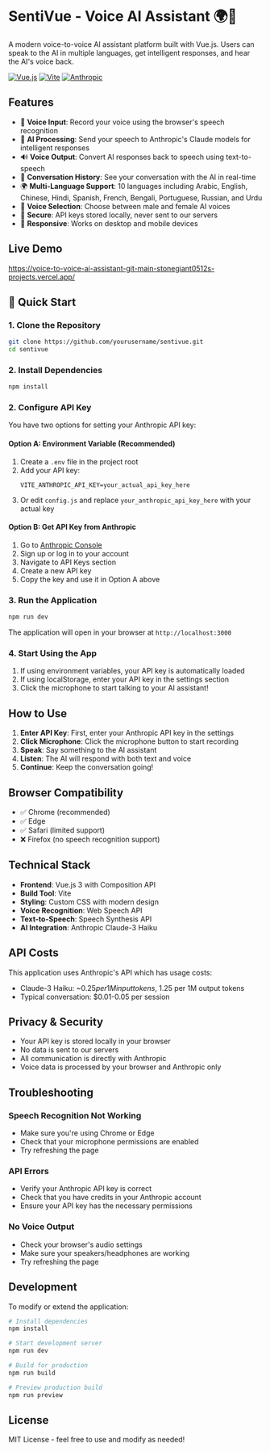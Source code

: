 # SentiVue - Voice AI Assistant 🌍🎤

A modern voice-to-voice AI assistant platform built with Vue.js. Users can speak to the AI in multiple languages, get intelligent responses, and hear the AI's voice back.

[![Vue.js](https://img.shields.io/badge/Vue.js-3.x-4FC08D?style=flat&logo=vue.js)](https://vuejs.org/)
[![Vite](https://img.shields.io/badge/Vite-4.x-646CFF?style=flat&logo=vite)](https://vitejs.dev/)
[![Anthropic](https://img.shields.io/badge/Anthropic-Claude-FF6B35?style=flat)](https://anthropic.com/)

## Features

- 🎤 **Voice Input**: Record your voice using the browser's speech recognition
- 🧠 **AI Processing**: Send your speech to Anthropic's Claude models for intelligent responses
- 🔊 **Voice Output**: Convert AI responses back to speech using text-to-speech
- 💬 **Conversation History**: See your conversation with the AI in real-time
- 🌍 **Multi-Language Support**: 10 languages including Arabic, English, Chinese, Hindi, Spanish, French, Bengali, Portuguese, Russian, and Urdu
- 👥 **Voice Selection**: Choose between male and female AI voices
- 🔐 **Secure**: API keys stored locally, never sent to our servers
- 📱 **Responsive**: Works on desktop and mobile devices

## Live Demo
https://voice-to-voice-ai-assistant-git-main-stonegiant0512s-projects.vercel.app/

## 🚀 Quick Start

### 1. Clone the Repository

```bash
git clone https://github.com/yourusername/sentivue.git
cd sentivue
```

### 2. Install Dependencies

```bash
npm install
```

### 2. Configure API Key

You have two options for setting your Anthropic API key:

#### Option A: Environment Variable (Recommended)
1. Create a `.env` file in the project root
2. Add your API key:
   ```
   VITE_ANTHROPIC_API_KEY=your_actual_api_key_here
   ```
3. Or edit `config.js` and replace `your_anthropic_api_key_here` with your actual key

#### Option B: Get API Key from Anthropic
1. Go to [Anthropic Console](https://console.anthropic.com/)
2. Sign up or log in to your account
3. Navigate to API Keys section
4. Create a new API key
5. Copy the key and use it in Option A above

### 3. Run the Application

```bash
npm run dev
```

The application will open in your browser at `http://localhost:3000`

### 4. Start Using the App

1. If using environment variables, your API key is automatically loaded
2. If using localStorage, enter your API key in the settings section
3. Click the microphone to start talking to your AI assistant!

## How to Use

1. **Enter API Key**: First, enter your Anthropic API key in the settings
2. **Click Microphone**: Click the microphone button to start recording
3. **Speak**: Say something to the AI assistant
4. **Listen**: The AI will respond with both text and voice
5. **Continue**: Keep the conversation going!

## Browser Compatibility

- ✅ Chrome (recommended)
- ✅ Edge
- ✅ Safari (limited support)
- ❌ Firefox (no speech recognition support)

## Technical Stack

- **Frontend**: Vue.js 3 with Composition API
- **Build Tool**: Vite
- **Styling**: Custom CSS with modern design
- **Voice Recognition**: Web Speech API
- **Text-to-Speech**: Speech Synthesis API
- **AI Integration**: Anthropic Claude-3 Haiku

## API Costs

This application uses Anthropic's API which has usage costs:
- Claude-3 Haiku: ~$0.25 per 1M input tokens, ~$1.25 per 1M output tokens
- Typical conversation: $0.01-0.05 per session

## Privacy & Security

- Your API key is stored locally in your browser
- No data is sent to our servers
- All communication is directly with Anthropic
- Voice data is processed by your browser and Anthropic only

## Troubleshooting

### Speech Recognition Not Working
- Make sure you're using Chrome or Edge
- Check that your microphone permissions are enabled
- Try refreshing the page

### API Errors
- Verify your Anthropic API key is correct
- Check that you have credits in your Anthropic account
- Ensure your API key has the necessary permissions

### No Voice Output
- Check your browser's audio settings
- Make sure your speakers/headphones are working
- Try refreshing the page

## Development

To modify or extend the application:

```bash
# Install dependencies
npm install

# Start development server
npm run dev

# Build for production
npm run build

# Preview production build
npm run preview
```

## License

MIT License - feel free to use and modify as needed!

